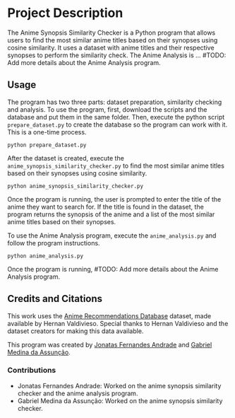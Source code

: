 # Project Description

The Anime Synopsis Similarity Checker is a Python program that allows users to find the most similar anime titles based on their synopses using cosine similarity. It uses a dataset with anime titles and their respective synopses to perform the similarity check.
The Anime Analysis is ...
#TODO: Add more details about the Anime Analysis program.

## Usage
The program has two three parts: dataset preparation, similarity checking and analysis. To use the program, first, download the scripts and the database and put them in the same folder. Then, execute the python script `prepare_dataset.py` to create the database so the program can work with it. This is a one-time process.
    
    python prepare_dataset.py
   
After the dataset is created, execute the `anime_synopsis_similarity_checker.py` to find the most similar anime titles based on their synopses using cosine similarity.
    
    python anime_synopsis_similarity_checker.py
    
Once the program is running, the user is prompted to enter the title of the anime they want to search for. If the title is found in the dataset, the program returns the synopsis of the anime and a list of the most similar anime titles based on their synopses.

To use the Anime Analysis program, execute the `anime_analysis.py` and follow the program instructions.
    
    python anime_analysis.py

Once the program is running, #TODO: Add more details about the Anime Analysis program.
## Credits and Citations 
This work uses the [Anime Recommendations Database](https://www.kaggle.com/datasets/hernan4444/anime-recommendation-database-2020) dataset, made available by Hernan Valdivieso. Special thanks to Hernan Valdivieso and the dataset creators for making this data available.

This program was created by [Jonatas Fernandes Andrade](https://github.com/JFA000) and [Gabriel Medina da Assunção](https://github.com/gabs4841).
### Contributions
- Jonatas Fernandes Andrade: Worked on the anime synopsis similarity checker and the anime analysis program.
- Gabriel Medina da Assunção: Worked on the anime synopsis similarity checker.